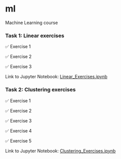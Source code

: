 # ml
Machine Learning course

### Task 1: Linear exercises

:white_check_mark: Exercise 1

:white_check_mark: Exercise 2

:white_check_mark: Exercise 3

Link to Jupyter Notebook: [Linear_Exercises.ipynb](https://github.com/Elyrwag/ml/blob/main/Linear_Exercises.ipynb)


### Task 2: Clustering exercises

:white_check_mark: Exercise 1

:white_check_mark: Exercise 2

:white_check_mark: Exercise 3

:white_check_mark: Exercise 4

:white_check_mark: Exercise 5

Link to Jupyter Notebook: [Clustering_Exercises.ipynb](https://github.com/Elyrwag/ml/blob/main/Clustering_Exercises.ipynb)

